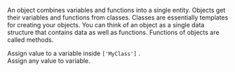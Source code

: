 An object combines variables and functions into a single entity. Objects get their variables and functions from classes. Classes are essentially templates for creating your objects. You can think of an object as a single data structure that contains data as well as functions. Functions of objects are called methods.  
  
Assign value to a variable inside `['MyClass']` .  
Assign any value to variable.